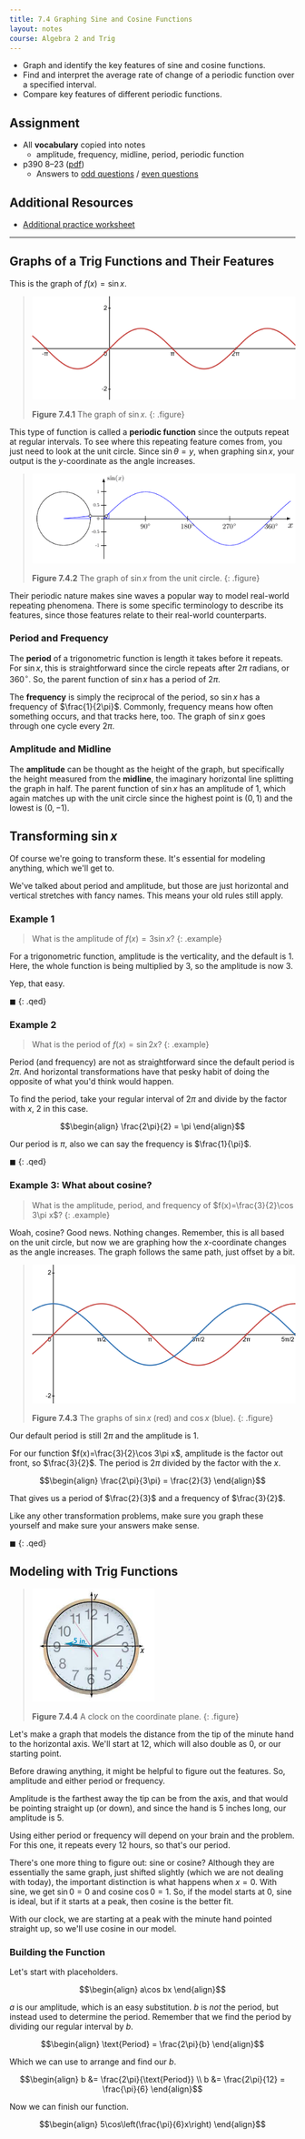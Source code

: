 ```yaml
---
title: 7.4 Graphing Sine and Cosine Functions
layout: notes
course: Algebra 2 and Trig
---
```


- Graph and identify the key features of sine and cosine functions.
- Find and interpret the average rate of change of a periodic function over a specified interval.
- Compare key features of different periodic functions.

## Assignment

- All **vocabulary** copied into notes
  - amplitude, frequency, midline, period, periodic function
- p390 8–23 ([pdf](./pdf/alg2-practice-0704.pdf))
  - Answers to [odd questions](../misc/alg2-odd-answers.pdf) / [even questions](../misc/alg2-even-answers.pdf)

## Additional Resources

- [Additional practice worksheet](./pdf/alg2-add-practice-0704.pdf)

---

## Graphs of a Trig Functions and Their Features

This is the graph of ${f(x)=\sin x}$.

> ![Graph of sin(x)](./img/7-4-sinx.png)
>
> **Figure 7.4.1** The graph of $\sin x$.
{: .figure}

This type of function is called a **periodic function** since the outputs repeat at regular intervals. To see where this repeating feature comes from, you just need to look at the unit circle. Since $\sin\theta = y$, when graphing $\sin x$, your output is the $y$-coordinate as the angle increases.

> ![Animation of sin(x) from the unit circle.](./img/7-4-sin-animation.gif)
>
> **Figure 7.4.2** The graph of $\sin x$ from the unit circle.
{: .figure}

Their periodic nature makes sine waves a popular way to model real-world repeating phenomena. There is some specific terminology to describe its features, since those features relate to their real-world counterparts.

### Period and Frequency

The **period** of a trigonometric function is length it takes before it repeats. For $\sin x$, this is straightforward since the circle repeats after $2\pi$ radians, or $360^\circ$. So, the parent function of $\sin x$ has a period of $2\pi$.

The **frequency** is simply the reciprocal of the period, so $\sin x$ has a frequency of $\frac{1}{2\pi}$. Commonly, frequency means how often something occurs, and that tracks here, too. The graph of $\sin x$ goes through one cycle every $2\pi$.

### Amplitude and Midline

The **amplitude** can be thought as the height of the graph, but specifically the height measured from the **midline**, the imaginary horizontal line splitting the graph in half. The parent function of $\sin x$ has an amplitude of $1$, which again matches up with the unit circle since the highest point is $(0,1)$ and the lowest is $(0,-1)$.

## Transforming $\sin x$

Of course we're going to transform these. It's essential for modeling anything, which we'll get to.

We've talked about period and amplitude, but those are just horizontal and vertical stretches with fancy names. This means your old rules still apply.

### Example 1

> What is the amplitude of $f(x)=3\sin x$?
{: .example}

For a trigonometric function, amplitude is the verticality, and the default is $1$. Here, the whole function is being multiplied by $3$, so the amplitude is now $3$.

Yep, that easy.

$\blacksquare$
{: .qed}

### Example 2

> What is the period of $f(x) = \sin 2{x}$?
{: .example}

Period (and frequency) are not as straightforward since the default period is $2\pi$. And horizontal transformations have that pesky habit of doing the opposite of what you'd think would happen.

To find the period, take your regular interval of $2\pi$ and divide by the factor with $x$, $2$ in this case.

$$\begin{align}
\frac{2\pi}{2} = \pi
\end{align}$$

Our period is $\pi$, also we can say the frequency is $\frac{1}{\pi}$.

$\blacksquare$
{: .qed}

### Example 3: What about cosine?

> What is the amplitude, period, and frequency of $f(x)=\frac{3}{2}\cos 3\pi x$?
{: .example}

Woah, cosine? Good news. Nothing changes. Remember, this is all based on the unit circle, but now we are graphing how the $x$-coordinate changes as the angle increases. The graph follows the same path, just offset by a bit.

> ![Graphs of sine and cosine](./img/7-4-sin-cos.png)
>
> **Figure 7.4.3** The graphs of $\sin x$ (red) and $\cos x$ (blue).
{: .figure}

Our default period is still $2\pi$ and the amplitude is $1$.

For our function $f(x)=\frac{3}{2}\cos 3\pi x$, amplitude is the factor out front, so $\frac{3}{2}$. The period is $2\pi$ divided by the factor with the $x$.

$$\begin{align}
\frac{2\pi}{3\pi} = \frac{2}{3}
\end{align}$$

That gives us a period of $\frac{2}{3}$ and a frequency of $\frac{3}{2}$.

Like any other transformation problems, make sure you graph these yourself and make sure your answers make sense.

$\blacksquare$
{: .qed}

## Modeling with Trig Functions

> ![Clock on a coordinate plane](./img/7-4-clock.png)
>
> **Figure 7.4.4** A clock on the coordinate plane.
{: .figure}

Let's make a graph that models the distance from the tip of the minute hand to the horizontal axis. We'll start at $12$, which will also double as $0$, or our starting point.

Before drawing anything, it might be helpful to figure out the features. So, amplitude and either period or frequency.

Amplitude is the farthest away the tip can be from the axis, and that would be pointing straight up (or down), and since the hand is 5 inches long, our amplitude is 5.

Using either period or frequency will depend on your brain and the problem. For this one, it repeats every 12 hours, so that's our period.

There's one more thing to figure out: sine or cosine? Although they are essentially the same graph, just shifted slightly (which we are not dealing with today), the important distinction is what happens when $x=0$. With sine, we get $\sin0=0$ and cosine $\cos0=1$. So, if the model starts at $0$, sine is ideal, but if it starts at a peak, then cosine is the better fit.

With our clock, we are starting at a peak with the minute hand pointed straight up, so we'll use cosine in our model.

### Building the Function

Let's start with placeholders.

$$\begin{align}
a\cos bx
\end{align}$$

$a$ is our amplitude, which is an easy substitution. $b$ is *not* the period, but instead used to determine the period. Remember that we find the period by dividing our regular interval by $b$.

$$\begin{align}
\text{Period} = \frac{2\pi}{b}
\end{align}$$

Which we can use to arrange and find our $b$.

$$\begin{align}
b &= \frac{2\pi}{\text{Period}} \\
b &= \frac{2\pi}{12} = \frac{\pi}{6}
\end{align}$$

Now we can finish our function.

$$\begin{align}
5\cos\left(\frac{\pi}{6}x\right)
\end{align}$$

